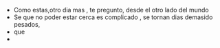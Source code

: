 - Como estas,otro dia mas , te pregunto, desde el  otro lado del mundo
- Se que no poder estar cerca es complicado , se tornan dias  demasido pesados,
- que
-